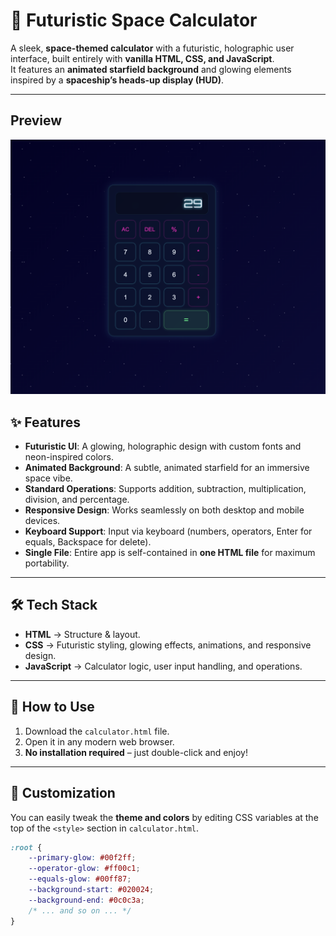 
# 🚀 Futuristic Space Calculator  

A sleek, **space-themed calculator** with a futuristic, holographic user interface, built entirely with **vanilla HTML, CSS, and JavaScript**.  
It features an **animated starfield background** and glowing elements inspired by a **spaceship’s heads-up display (HUD)**.  

---

## Preview

![image](./image.png)

## ✨ Features  
- **Futuristic UI**: A glowing, holographic design with custom fonts and neon-inspired colors.  
- **Animated Background**: A subtle, animated starfield for an immersive space vibe.  
- **Standard Operations**: Supports addition, subtraction, multiplication, division, and percentage.  
- **Responsive Design**: Works seamlessly on both desktop and mobile devices.  
- **Keyboard Support**: Input via keyboard (numbers, operators, Enter for equals, Backspace for delete).  
- **Single File**: Entire app is self-contained in **one HTML file** for maximum portability.  

---

## 🛠 Tech Stack  
- **HTML** → Structure & layout.  
- **CSS** → Futuristic styling, glowing effects, animations, and responsive design.  
- **JavaScript** → Calculator logic, user input handling, and operations.  

---

## 🚀 How to Use  
1. Download the `calculator.html` file.  
2. Open it in any modern web browser.  
3. **No installation required** – just double-click and enjoy!  

---

## 🎨 Customization  
You can easily tweak the **theme and colors** by editing CSS variables at the top of the `<style>` section in `calculator.html`.  

```css
:root {
    --primary-glow: #00f2ff;
    --operator-glow: #ff00c1;
    --equals-glow: #00ff87;
    --background-start: #020024;
    --background-end: #0c0c3a;
    /* ... and so on ... */
}

